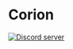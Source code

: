 # Corion

<a href="https://discord.gg/HbGYtb2"><img src="https://discordapp.com/api/guilds/654664596732248074/embed.png" alt="Discord server"/></a>
